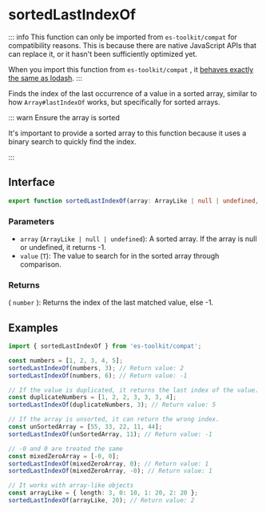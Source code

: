 # sortedLastIndexOf

::: info
This function can only be imported from `es-toolkit/compat` for compatibility reasons. This is because there are native JavaScript APIs that can replace it, or it hasn't been sufficiently optimized yet.

When you import this function from `es-toolkit/compat` , it [behaves exactly the same as lodash](../../../compatibility.md).
:::

Finds the index of the last occurrence of a value in a sorted array, similar to how `Array#lastIndexOf` works, but specifically for sorted arrays.

::: warn Ensure the array is sorted

It's important to provide a sorted array to this function because it uses a binary search to quickly find the index.

:::

## Interface

```typescript
export function sortedLastIndexOf(array: ArrayLike | null | undefined, value: T): number;
```

### Parameters

* `array` (`ArrayLike | null | undefined`): A sorted array. If the array is null or undefined, it returns -1.
* `value` (`T`): The value to search for in the sorted array through comparison.

### Returns

( `number` ): Returns the index of the last matched value, else -1.

## Examples

```typescript
import { sortedLastIndexOf } from 'es-toolkit/compat'; 

const numbers = [1, 2, 3, 4, 5]; 
sortedLastIndexOf(numbers, 3); // Return value: 2
sortedLastIndexOf(numbers, 6); // Return value: -1

// If the value is duplicated, it returns the last index of the value.
const duplicateNumbers = [1, 2, 2, 3, 3, 3, 4]; 
sortedLastIndexOf(duplicateNumbers, 3); // Return value: 5

// If the array is unsorted, it can return the wrong index.
const unSortedArray = [55, 33, 22, 11, 44]; 
sortedLastIndexOf(unSortedArray, 11); // Return value: -1

// -0 and 0 are treated the same
const mixedZeroArray = [-0, 0]; 
sortedLastIndexOf(mixedZeroArray, 0); // Return value: 1
sortedLastIndexOf(mixedZeroArray, -0); // Return value: 1

// It works with array-like objects
const arrayLike = { length: 3, 0: 10, 1: 20, 2: 20 }; 
sortedLastIndexOf(arrayLike, 20); // Return value: 2
```
